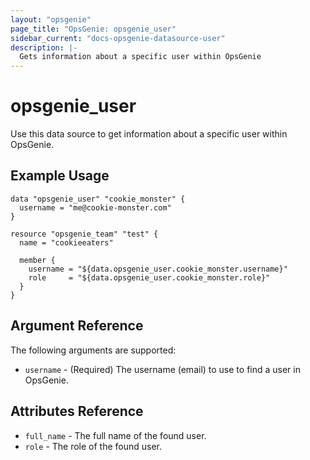 ```yaml
---
layout: "opsgenie"
page_title: "OpsGenie: opsgenie_user"
sidebar_current: "docs-opsgenie-datasource-user"
description: |-
  Gets information about a specific user within OpsGenie
---
```


# opsgenie\_user

Use this data source to get information about a specific user within OpsGenie.

## Example Usage

```hcl
data "opsgenie_user" "cookie_monster" {
  username = "me@cookie-monster.com"
}

resource "opsgenie_team" "test" {
  name = "cookieeaters"

  member {
    username = "${data.opsgenie_user.cookie_monster.username}"
    role     = "${data.opsgenie_user.cookie_monster.role}"
  }
}
```

## Argument Reference

The following arguments are supported:

* `username` - (Required) The username (email) to use to find a user in OpsGenie.

## Attributes Reference
* `full_name` - The full name of the found user.
* `role` - The role of the found user.

